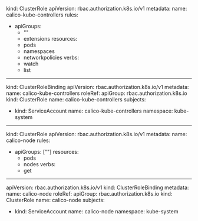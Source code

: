 kind: ClusterRole
apiVersion: rbac.authorization.k8s.io/v1
metadata:
  name: calico-kube-controllers
rules:
  - apiGroups:
    - ""
    - extensions
    resources:
    - pods
    - namespaces
    - networkpolicies
    verbs:
    - watch
    - list
---
kind: ClusterRoleBinding
apiVersion: rbac.authorization.k8s.io/v1
metadata:
  name: calico-kube-controllers
roleRef:
  apiGroup: rbac.authorization.k8s.io
  kind: ClusterRole
  name: calico-kube-controllers
subjects:
- kind: ServiceAccount
  name: calico-kube-controllers
  namespace: kube-system
---
kind: ClusterRole
apiVersion: rbac.authorization.k8s.io/v1
metadata:
  name: calico-node
rules:
  - apiGroups: [""]
    resources:
    - pods
    - nodes
    verbs:
    - get
---
apiVersion: rbac.authorization.k8s.io/v1
kind: ClusterRoleBinding
metadata:
  name: calico-node
roleRef:
  apiGroup: rbac.authorization.k8s.io
  kind: ClusterRole
  name: calico-node
subjects:
- kind: ServiceAccount
  name: calico-node
  namespace: kube-system
